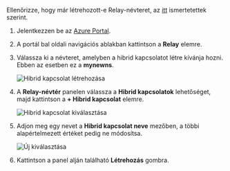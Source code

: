 Ellenőrizze, hogy már létrehozott-e Relay-névteret, az [itt][namespace-how-to] ismertetettek szerint.

1. Jelentkezzen be az [Azure Portal](https://portal.azure.com).
2. A portál bal oldali navigációs ablakban kattintson a **Relay** elemre.
3. Válassza ki a névteret, amelyben a hibrid kapcsolatot létre kívánja hozni. Ebben az esetben ez a **mynewns**.
   
    ![Hibrid kapcsolat létrehozása](./media/relay-create-hybrid-connection-portal/create-hc-1.png)
4. A **Relay-névtér** panelen válassza a **Hibrid kapcsolatok** lehetőséget, majd kattintson a **+ Hibrid kapcsolat** elemre.
   
    ![Hibrid kapcsolat kiválasztása](./media/relay-create-hybrid-connection-portal/create-hc-2.png)
5. Adjon meg egy nevet a **Hibrid kapcsolat neve** mezőben, a többi alapértelmezett értéket pedig ne módosítsa.
   
    ![Új kiválasztása](./media/relay-create-hybrid-connection-portal/create-hc-3.png)
6. Kattintson a panel alján található **Létrehozás** gombra.

[namespace-how-to]: ../articles/service-bus-relay/relay-create-namespace-portal.md 